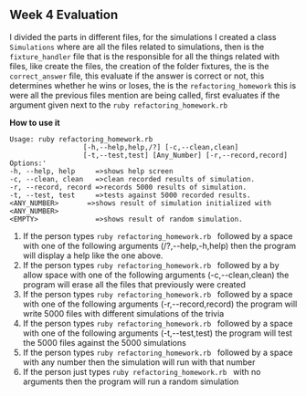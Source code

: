 ## Week 4 Evaluation

I divided the parts in different files, for the simulations I created a class `Simulations` where are all the files related to simulations, then is the `fixture_handler` file that is the responsible for all the things related with files, like create the files, the creation of the folder fixtures, the is the `correct_answer` file, this evaluate if the answer is correct or not, this determines whether he wins or loses, the is the `refactoring_homework` this is were all the previous files mention are being called, first evaluates if the argument given next to the `ruby refactoring_homework.rb`

**How to use it**

```
Usage: ruby refactoring_homework.rb
                  [-h,--help,help,/?] [-c,--clean,clean]
                  [-t,--test,test] [Any_Number] [-r,--record,record]
Options:'
-h, --help, help     =>shows help screen
-c, --clean, clean   =>clean recorded results of simulation.
-r, --record, record =>records 5000 results of simulation.
-t, --test, test     =>tests against 5000 recorded results.
<ANY_NUMBER>       =>shows result of simulation initialized with <ANY_NUMBER>
<EMPTY>              =>shows result of random simulation.
```

1. If the person types `ruby refactoring_homework.rb ` followed by a space with one of the following arguments (/?,--help,-h,help) then the program will display a help like the one above.
2. If the person types `ruby refactoring_homework.rb ` followed by a by allow space with one of the following arguments (-c,--clean,clean) the program will erase all the files that previously were created
3. If the person types `ruby refactoring_homework.rb ` followed by a space with one of the following arguments (-r,--record,record) the program will write 5000 files with different simulations of the trivia
4. If the person types `ruby refactoring_homework.rb ` followed by a space with one of the following arguments (-t,--test,test) the program will test the 5000 files against the 5000 simulations
5. If the person types `ruby refactoring_homework.rb ` followed by a space with any number then the simulation will run with that number
6. If the person just types `ruby refactoring_homework.rb ` with no arguments then the program will run a random simulation
